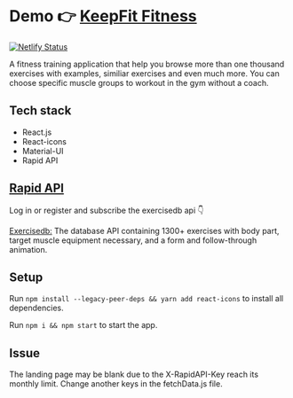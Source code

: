 # Demo 👉 [KeepFit Fitness](https://keepfit-fitness.netlify.app/) 

[![Netlify Status](https://api.netlify.com/api/v1/badges/7e380e25-57ff-441b-b623-160a980ff7e0/deploy-status)](https://app.netlify.com/sites/keepfit-fitness/deploys)

A fitness training application that help you browse more than one thousand exercises with examples, similiar exercises and even much more. You can choose specific muscle groups to workout in the gym without a coach. 

## Tech stack
- React.js
- React-icons
- Material-UI
- Rapid API

## [Rapid API](https://rapidapi.com/hub)
Log in or register and subscribe the exercisedb api 👇

[Exercisedb:](https://rapidapi.com/justin-WFnsXH_t6/api/exercisedb/)
The database API containing 1300+ exercises with body part, target muscle equipment necessary, and a form and follow-through animation.


## Setup

Run `npm install --legacy-peer-deps && yarn add react-icons` to install all dependencies. 

Run `npm i && npm start` to start the app.

## Issue
The landing page may be blank due to the X-RapidAPI-Key reach its monthly limit. Change another keys in the fetchData.js file.
